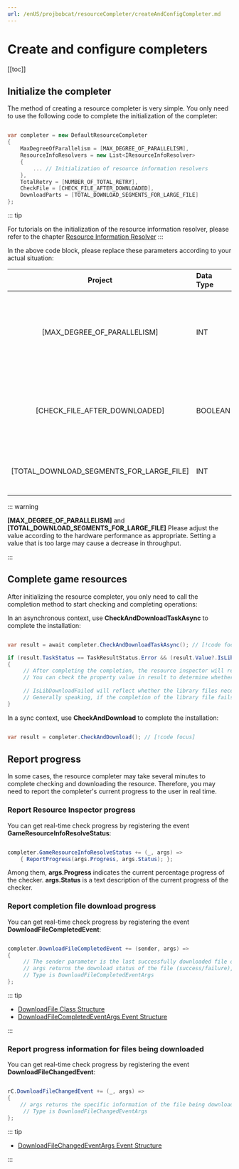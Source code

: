 ```yaml
---
url: /enUS/projbobcat/resourceCompleter/createAndConfigCompleter.md
---
```

# Create and configure completers

\[\[toc]]

## Initialize the completer

The method of creating a resource completer is very simple. You only need to use the following code to complete the initialization of the completer:

```c#

var completer = new DefaultResourceCompleter
{
    MaxDegreeOfParallelism = [MAX_DEGREE_OF_PARALLELISM],
    ResourceInfoResolvers = new List<IResourceInfoResolver>
    {
        ... // Initialization of resource information resolvers
    },
    TotalRetry = [NUMBER_OF_TOTAL_RETRY],
    CheckFile = [CHECK_FILE_AFTER_DOWNLOADED],
    DownloadParts = [TOTAL_DOWNLOAD_SEGMENTS_FOR_LARGE_FILE]
};

```

::: tip

For tutorials on the initialization of the resource information resolver, please refer to the chapter [Resource Information Resolver](/enUS/projbobcat/resourceCompleter/resourceInfoResolver/index)
:::

In the above code block, please replace these parameters according to your actual situation:

| Project | Data Type | Description |
|:------------------------------------------------:|:--------|:----------------------------:|
| \[MAX\_DEGREE\_OF\_PARALLELISM] | INT | Resource check parallelism (check the number of game resources at the same time) |
| \[CHECK\_FILE\_AFTER\_DOWNLOADED] | BOOLEAN | Check file integrity after file download is complete (if resource checksum exists) |
| \[TOTAL\_DOWNLOAD\_SEGMENTS\_FOR\_LARGE\_FILE] | INT | Number of fragments when downloading large files |

::: warning

**\[MAX\_DEGREE\_OF\_PARALLELISM]** and **\[TOTAL\_DOWNLOAD\_SEGMENTS\_FOR\_LARGE\_FILE]**
Please adjust the value according to the hardware performance as appropriate. Setting a value that is too large may cause a decrease in throughput.

:::

## Complete game resources

After initializing the resource completer, you only need to call the completion method to start checking and completing operations:

In an asynchronous context, use **CheckAndDownloadTaskAsync** to complete the installation:

```c#

var result = await completer.CheckAndDownloadTaskAsync(); // [!code focus]

if (result.TaskStatus == TaskResultStatus.Error && (result.Value?.IsLibDownloadFailed ?? false))
{
     // After completing the completion, the resource inspector will return the execution results.
     // You can check the property value in result to determine whether completion is complete
    
     // IsLibDownloadFailed will reflect whether the library files necessary for startup have been successfully completed.
     // Generally speaking, if the completion of the library file fails, it is likely to cause the game to fail to start.
}

```

In a sync context, use **CheckAndDownload** to complete the installation:

```c#

var result = completer.CheckAndDownload(); // [!code focus]

```

## Report progress

In some cases, the resource completer may take several minutes to complete checking and downloading the resource.
Therefore, you may need to report the completer's current progress to the user in real time.

### Report Resource Inspector progress

You can get real-time check progress by registering the event **GameResourceInfoResolveStatus**:

```c#

completer.GameResourceInfoResolveStatus += (_, args) => 
    { ReportProgress(args.Progress, args.Status); };

```

Among them, **args.Progress** indicates the current percentage progress of the checker. **args.Status** is a text description of the current progress of the checker.

### Report completion file download progress

You can get real-time check progress by registering the event **DownloadFileCompletedEvent**:

```c#

completer.DownloadFileCompletedEvent += (sender, args) =>
{
     // The sender parameter is the last successfully downloaded file of the completer, the type is DownloadFile
     // args returns the download status of the file (success/failure), and the retry count of the file,
     // Type is DownloadFileCompletedEventArgs
};

```

::: tip

* [DownloadFile Class Structure](https://github.com/Corona-Studio/ProjBobcat/blob/master/ProjBobcat/ProjBobcat/Class/Model/DownloadFile.cs)
* [DownloadFileCompletedEventArgs Event Structure](https://github.com/Corona-Studio/ProjBobcat/blob/master/ProjBobcat/ProjBobcat/Event/DownloadFileCompletedEventArgs.cs)

:::

### Report progress information for files being downloaded

You can get real-time check progress by registering the event **DownloadFileChangedEvent**:

```c#

rC.DownloadFileChangedEvent += (_, args) =>
{
    // args returns the specific information of the file being downloaded (number of bytes received, total number of bytes, current speed, percentage progress)
     // Type is DownloadFileChangedEventArgs
};

```

::: tip

* [DownloadFileChangedEventArgs Event Structure](https://github.com/Corona-Studio/ProjBobcat/blob/master/ProjBobcat/ProjBobcat/Event/DownloadFileChangedEventArgs.cs)

:::
